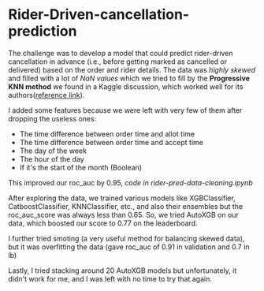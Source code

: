 # Rider-Driven-cancellation-prediction

The challenge was to develop a model that could predict rider-driven cancellation in advance (i.e., before getting marked as cancelled or delivered) based on the order and rider details.
The data was _highly skewed_ and filled with a lot of _NaN values_ which we tried to fill by the **Progressive KNN method** we found in a Kaggle discussion, which worked well for its authors([reference link](https://www.kaggle.com/c/now-you-are-playing-with-power/discussion/300903)).


I added some features because we were left with very few of them after dropping the useless ones:
* The time difference between order time and allot time
* The time difference between order time and accept time
* The day of the week
* The hour of the day
* If it's the start of the month (Boolean)

This improved our roc_auc by 0.95, _code in rider-pred-data-cleaning.ipynb_

After exploring the data, we trained various models like XGBClassifier, CatboostClassifier, KNNClassifier, etc., and also their ensembles but the roc_auc_score was always less than 0.65. So, we tried AutoXGB on our data, which boosted our score to 0.77 on the leaderboard.

I further tried smoting (a very useful method for balancing skewed data), but it was overfitting the data (gave roc_auc of 0.91 in validation and 0.7 in lb)

Lastly, I tried stacking around 20 AutoXGB models but unfortunately, it didn't work for me, and I was left with no time to try that again.
